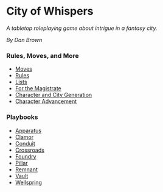 # City of Whispers
_A tabletop roleplaying game about intrigue in a fantasy city._

_By Dan Brown_

### Rules, Moves, and More
- [Moves](Moves.md)
- [Rules](Rules.md)
- [Lists](Lists.md)
- [For the Magistrate](Magistrate.md)
- [Character and City Generation](Gen.md)
- [Character Advancement](Advacement.md)

### Playbooks

- [Apparatus](Playbooks/Apparatus.md)
- [Clamor](Playbooks/Clamor.md)
- [Conduit](Playbooks/Conduit.md)
- [Crossroads](Playbooks/Crossroads.md)
- [Foundry](Playbooks/Foundry.md)
- [Pillar](Playbooks/Pillar.md)
- [Remnant](Playbooks/Remnant.md)
- [Vault](Playbooks/Vault.md)
- [Wellspring](Playbooks/Wellspring.md)